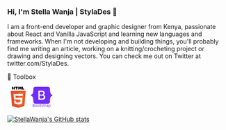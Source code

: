 ### Hi, I'm Stella Wanja | StylaDes 👋

I am a front-end developer and graphic designer from Kenya, passionate about React and Vanilla JavaScript and learning new languages and frameworks. When I'm not developing and building things, you'll probably find me writing an article, working on a knitting/crocheting project or drawing and designing vectors. You can check me out on Twitter at twitter.com/StylaDes.

🧰 Toolbox

<img src="https://github.com/devicons/devicon/blob/master/icons/html5/html5-original-wordmark.svg" width="50" height="50"/> <img src="https://github.com/devicons/devicon/blob/master/icons/bootstrap/bootstrap-plain-wordmark.svg" width="50" height="50"/>



[![StellaWanja's GitHub stats](https://github-readme-stats.vercel.app/api?username=StellaWanja)](https://github.com/anuraghazra/github-readme-stats)
